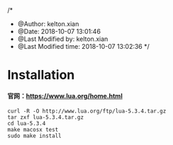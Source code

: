 /*
 * @Author: kelton.xian 
 * @Date: 2018-10-07 13:01:46 
 * @Last Modified by: kelton.xian
 * @Last Modified time: 2018-10-07 13:02:36
 */

# Installation
#### 官网：https://www.lua.org/home.html
    curl -R -O http://www.lua.org/ftp/lua-5.3.4.tar.gz
    tar zxf lua-5.3.4.tar.gz
    cd lua-5.3.4
    make macosx test
    sudo make install